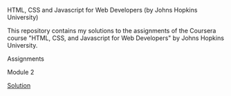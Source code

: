 HTML, CSS and Javascript for Web Developers (by Johns Hopkins University)

This repository contains my solutions to the assignments of the Coursera course "HTML, CSS, and Javascript for Web Developers" by Johns Hopkins University.

Assignments

Module 2

<a href="file:///C:/Users/hp/Downloads/jsbin.meqasaguwe.1.html">Solution </a>


